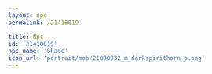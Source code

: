 ```yaml
---
layout: npc
permalink: /21410019

title: Npc
id: '21410019'
npc_name: 'Shade'
icon_url: 'portrait/mob/21000932_m_darkspirithorn_p.png'
---
```

